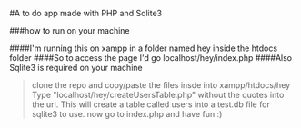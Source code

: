 #A to do app made with PHP and Sqlite3

###how to run on your machine

####I'm running this on xampp in a folder named hey inside the htdocs folder
####So to access the page I'd go localhost/hey/index.php
####Also Sqlite3 is required on your machine

>clone the repo and copy/paste the files insde into xampp/htdocs/hey
>Type "localhost/hey/createUsersTable.php" without the quotes into the url. This will create a table called users into a test.db file for sqlite3 to use.
>now go to index.php and have fun :)
